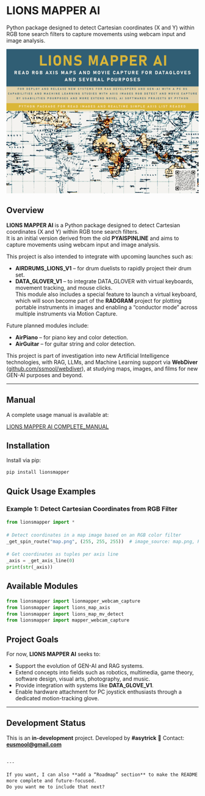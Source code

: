 # LIONS MAPPER AI

Python package designed to detect Cartesian coordinates (X and Y) within RGB tone search filters to capture movements using webcam input and image analysis.  

![LIONS MAPPER AI Logo](./assets/lionsmapper_lg.gif)

## Overview
**LIONS MAPPER AI** is a Python package designed to detect Cartesian coordinates (X and Y) within RGB tone search filters.  
It is an initial version derived from the old **PYAISPINLINE** and aims to capture movements using webcam input and image analysis.  

This project is also intended to integrate with upcoming launches such as:
- **AIRDRUMS_LIONS_V1** – for drum duelists to rapidly project their drum set.
- **DATA_GLOVER_V1** – to integrate DATA_GLOVER with virtual keyboards, movement tracking, and mouse clicks.  
  This module also includes a special feature to launch a virtual keyboard, which will soon become part of the **RADGRAM** project for plotting portable instruments in images and enabling a “conductor mode” across multiple instruments via Motion Capture.

Future planned modules include:
- **AirPiano** – for piano key and color detection.
- **AirGuitar** – for guitar string and color detection.

This project is part of investigation into new Artificial Intelligence technologies, with RAG, LLMs, and Machine Learning support via **WebDiver** ([github.com/ssmool/webdiver](https://github.com/ssmool/webdiver)), at studying maps, images, and films for new GEN-AI purposes and beyond.

---

## Manual
A complete usage manual is available at:

[LIONS MAPPER AI COMPLETE_MANUAL](./manual/README.MD)


## Installation
Install via pip:

```bash
pip install lionsmapper
````

## Quick Usage Examples

### Example 1: Detect Cartesian Coordinates from RGB Filter

```python
from lionsmapper import *

# Detect coordinates in a map image based on an RGB color filter
_get_spin_route("map.png", (255, 255, 255))  # image_source: map.png, RGB: 255,255,255

# Get coordinates as tuples per axis line
_axis = _get_axis_line(0)
print(str(_axis))
```


## Available Modules

```python
from lionsmapper import lionmapper_webcam_capture
from lionsmapper import lions_map_axis
from lionsmapper import lions_map_mv_detect
from lionsmapper import mapper_webcam_capture
```

## Project Goals

For now, **LIONS MAPPER AI** seeks to:

* Support the evolution of GEN-AI and RAG systems.
* Extend concepts into fields such as robotics, multimedia, game theory, software design, visual arts, photography, and music.
* Provide integration with systems like **DATA_GLOVE_V1**.
* Enable hardware attachment for PC joystick enthusiasts through a dedicated motion-tracking glove.

---

## Development Status

This is an **in-development** project.
Developed by **#asytrick**
📧 Contact: **[eusmool@gmail.com](mailto:eusmool@gmail.com)**

```

---

If you want, I can also **add a “Roadmap” section** to make the README more complete and future-focused.  
Do you want me to include that next?
```
